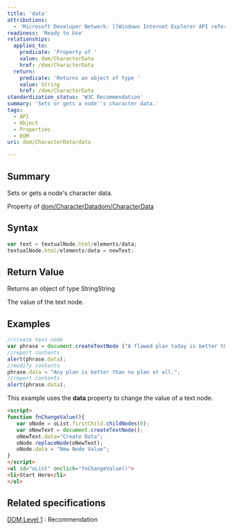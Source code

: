 ```yaml
---
title: 'data'
attributions:
  - 'Microsoft Developer Network: [[Windows Internet Explorer API reference](http://msdn.microsoft.com/en-us/library/ie/hh828809%28v=vs.85%29.aspx) Article]'
readiness: 'Ready to Use'
relationships:
  applies_to:
    predicate: 'Property of '
    value: dom/CharacterData
    href: /dom/CharacterData
  return:
    predicate: 'Returns an object of type '
    value: String
    href: /dom/CharacterData
standardization_status: 'W3C Recommendation'
summary: 'Sets or gets a node''s character data.'
tags:
  - API
  - Object
  - Properties
  - DOM
uri: dom/CharacterData/data

---
```

## Summary

Sets or gets a node's character data.

Property of [dom/CharacterData](/dom/CharacterData)[dom/CharacterData](/dom/CharacterData)

## Syntax

``` js
var text = textualNode.html/elements/data;
textualNode.html/elements/data = newText;
```

## Return Value

Returns an object of type StringString

The value of the text node.

## Examples

``` js
//create text node
var phrase = document.createTextNode ("A flawed plan today is better than a perfect plan tomorrow.");
//report contents
alert(phrase.data);
//modify contents
phrase.data = "Any plan is better than no plan at all.";
//report contents
alert(phrase.data);
```

This example uses the **data** property to change the value of a text node.

``` html
<script>
function fnChangeValue(){
   var oNode = oList.firstChild.childNodes(0);
   var oNewText = document.createTextNode();
   oNewText.data="Create Data";
   oNode.replaceNode(oNewText);
   oNode.data = "New Node Value";
}
</script>
<ul id="oList" onclick="fnChangeValue()">
<li>Start Here</li>
</ul>
```

## Related specifications

[DOM Level 1](http://www.w3.org/TR/REC-DOM-Level-1/)
:   Recommendation
